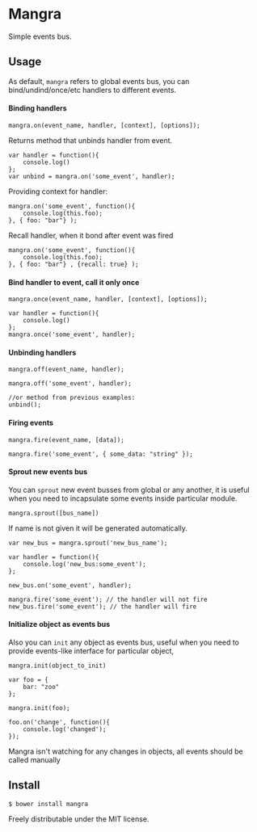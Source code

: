 Mangra
================

Simple events bus.

## Usage

As default, `mangra` refers to global events bus, you can bind/undind/once/etc handlers to different events.

	


#### Binding handlers
`mangra.on(event_name, handler, [context], [options]);`

Returns method that unbinds handler from event.

	
	var handler = function(){
		console.log()
	};
	var unbind = mangra.on('some_event', handler); 
	
Providing context for handler:
	
	mangra.on('some_event', function(){
	    console.log(this.foo);
    }, { foo: "bar"} );
    
Recall handler, when it bond after event was fired

	mangra.on('some_event', function(){
		console.log(this.foo);
    }, { foo: "bar"} , {recall: true} );
	
#### Bind handler to event, call it only once

`mangra.once(event_name, handler, [context], [options]);`

	
	var handler = function(){
		console.log()
	};
	mangra.once('some_event', handler); 
	
#### Unbinding handlers

`mangra.off(event_name, handler);`

	mangra.off('some_event', handler);
	
	//or method from previous examples:
	unbind();
	
    
#### Firing events

`mangra.fire(event_name, [data]);`

	mangra.fire('some_event', { some_data: "string" });


 
#### Sprout new events bus 

You can `sprout` new event busses from global or any another, it is useful when you need to incapsulate some events inside particular module. 

`mangra.sprout([bus_name])`

If name is not given it will be generated automatically.

	var new_bus = mangra.sprout('new_bus_name');
	
	var handler = function(){
		console.log('new_bus:some_event');
	};
	
	new_bus.on('some_event', handler);
	
	mangra.fire('some_event'); // the handler will not fire
	new_bus.fire('some_event'); // the handler will fire
	
	
#### Initialize object as events bus 

Also you can `init`  any object as events bus, useful when you need to provide events-like interface for particular object,

`mangra.init(object_to_init)`


	var foo = {
		bar: "zoo"
	};
	
	mangra.init(foo);
	
	foo.on('change', function(){
		console.log('changed');
	});

Mangra isn't watching for any changes in objects, all events should be called manually 


## Install

	$ bower install mangra


Freely distributable under the MIT license.